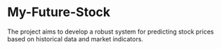 # My-Future-Stock
The project aims to develop a robust system for predicting stock prices based on historical data and market indicators.

